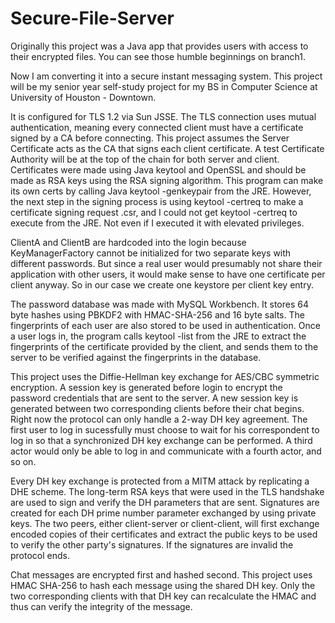 # Secure-File-Server

Originally this project was a Java app that provides users with access to their encrypted files. You can see those humble beginnings on branch1.

Now I am converting it into a secure instant messaging system. This project will be my senior year self-study project for my BS in Computer Science at University of Houston - Downtown. 

It is configured for TLS 1.2 via Sun JSSE. The TLS connection uses mutual authentication, meaning every connected client must have a certificate signed by a CA before connecting. This project assumes the Server Certificate acts as the CA that signs each client certificate. A test Certificate Authority will be at the top of the chain for both server and client. Certificates were made using Java keytool and OpenSSL and should be made as RSA keys using the RSA signing algorithm. This program can make its own certs by calling Java keytool -genkeypair from the JRE. However, the next step in the signing process is using keytool -certreq to make a certificate signing request .csr, and I could not get keytool -certreq to execute from the JRE. Not even if I executed it with elevated privileges. 

ClientA and ClientB are hardcoded into the login because KeyManagerFactory cannot be initialized for two separate keys with different passwords. But since a real user would presumably not share their application with other users, it would make sense to have one certificate per client anyway. So in our case we create one keystore per client key entry.

The password database was made with MySQL Workbench. It stores 64 byte hashes using PBKDF2 with HMAC-SHA-256 and 16 byte salts. The fingerprints of each user are also stored to be used in authentication. Once a user logs in, the program calls keytool -list from the JRE to extract the fingerprints of the certificate provided by the client, and sends them to the server to be verified against the fingerprints in the database.

This project uses the Diffie-Hellman key exchange for AES/CBC symmetric encryption. A session key is generated before login to encrypt the password credentials that are sent to the server. A new session key is generated between two corresponding clients before their chat begins. Right now the protocol can only handle a 2-way DH key agreement. The first user to log in sucessfully must choose to wait for his correspondent to log in so that a synchronized DH key exchange can be performed. A third actor would only be able to log in and communicate with a fourth actor, and so on.

Every DH key exchange is protected from a MITM attack by replicating a DHE scheme. The long-term RSA keys that were used in the TLS handshake are used to sign and verify the DH parameters that are sent. Signatures are created for each DH prime number parameter exchanged by using private keys. The two peers, either client-server or client-client, will first exchange encoded copies of their certificates and extract the public keys to be used to verify the other party's signatures. If the signatures are invalid the protocol ends.

Chat messages are encrypted first and hashed second. This project uses HMAC SHA-256 to hash each message using the shared DH key. Only the two corresponding clients with that DH key can recalculate the HMAC and thus can verify the integrity of the message.
